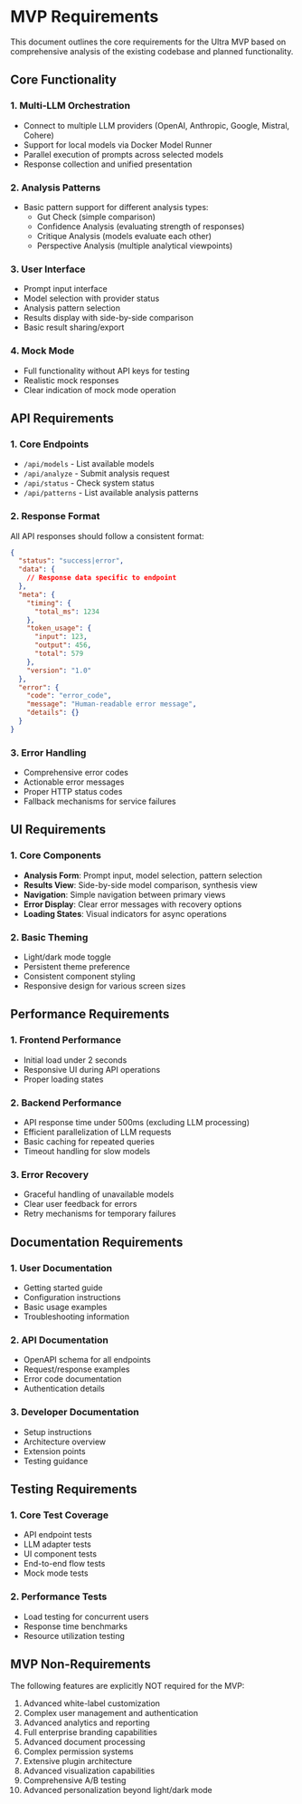 # MVP Requirements

This document outlines the core requirements for the Ultra MVP based on comprehensive analysis of the existing codebase and planned functionality.

## Core Functionality

### 1. Multi-LLM Orchestration

- Connect to multiple LLM providers (OpenAI, Anthropic, Google, Mistral, Cohere)
- Support for local models via Docker Model Runner
- Parallel execution of prompts across selected models
- Response collection and unified presentation

### 2. Analysis Patterns

- Basic pattern support for different analysis types:
  - Gut Check (simple comparison)
  - Confidence Analysis (evaluating strength of responses)
  - Critique Analysis (models evaluate each other)
  - Perspective Analysis (multiple analytical viewpoints)

### 3. User Interface

- Prompt input interface
- Model selection with provider status
- Analysis pattern selection
- Results display with side-by-side comparison
- Basic result sharing/export

### 4. Mock Mode

- Full functionality without API keys for testing
- Realistic mock responses
- Clear indication of mock mode operation

## API Requirements

### 1. Core Endpoints

- `/api/models` - List available models
- `/api/analyze` - Submit analysis request
- `/api/status` - Check system status
- `/api/patterns` - List available analysis patterns

### 2. Response Format

All API responses should follow a consistent format:

```json
{
  "status": "success|error",
  "data": {
    // Response data specific to endpoint
  },
  "meta": {
    "timing": {
      "total_ms": 1234
    },
    "token_usage": {
      "input": 123,
      "output": 456,
      "total": 579
    },
    "version": "1.0"
  },
  "error": {
    "code": "error_code",
    "message": "Human-readable error message",
    "details": {}
  }
}
```

### 3. Error Handling

- Comprehensive error codes
- Actionable error messages
- Proper HTTP status codes
- Fallback mechanisms for service failures

## UI Requirements

### 1. Core Components

- **Analysis Form**: Prompt input, model selection, pattern selection
- **Results View**: Side-by-side model comparison, synthesis view
- **Navigation**: Simple navigation between primary views
- **Error Display**: Clear error messages with recovery options
- **Loading States**: Visual indicators for async operations

### 2. Basic Theming

- Light/dark mode toggle
- Persistent theme preference
- Consistent component styling
- Responsive design for various screen sizes

## Performance Requirements

### 1. Frontend Performance

- Initial load under 2 seconds
- Responsive UI during API operations
- Proper loading states

### 2. Backend Performance

- API response time under 500ms (excluding LLM processing)
- Efficient parallelization of LLM requests
- Basic caching for repeated queries
- Timeout handling for slow models

### 3. Error Recovery

- Graceful handling of unavailable models
- Clear user feedback for errors
- Retry mechanisms for temporary failures

## Documentation Requirements

### 1. User Documentation

- Getting started guide
- Configuration instructions
- Basic usage examples
- Troubleshooting information

### 2. API Documentation

- OpenAPI schema for all endpoints
- Request/response examples
- Error code documentation
- Authentication details

### 3. Developer Documentation

- Setup instructions
- Architecture overview
- Extension points
- Testing guidance

## Testing Requirements

### 1. Core Test Coverage

- API endpoint tests
- LLM adapter tests
- UI component tests
- End-to-end flow tests
- Mock mode tests

### 2. Performance Tests

- Load testing for concurrent users
- Response time benchmarks
- Resource utilization testing

## MVP Non-Requirements

The following features are explicitly NOT required for the MVP:

1. Advanced white-label customization
2. Complex user management and authentication
3. Advanced analytics and reporting
4. Full enterprise branding capabilities
5. Advanced document processing
6. Complex permission systems
7. Extensive plugin architecture
8. Advanced visualization capabilities
9. Comprehensive A/B testing
10. Advanced personalization beyond light/dark mode
